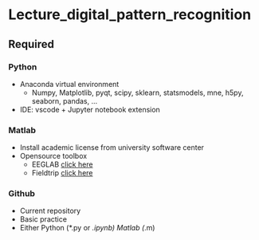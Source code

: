 # Lecture_digital_pattern_recognition

## Required
### Python
- Anaconda virtual environment
    - Numpy, Matplotlib, pyqt, scipy, sklearn, statsmodels, mne, h5py, seaborn, pandas, ...
- IDE: vscode + Jupyter notebook extension

### Matlab
- Install academic license from university software center
- Opensource toolbox
    - EEGLAB [click here](https://sccn.ucsd.edu/eeglab/)
    - Fieldtrip [click here](https://www.fieldtriptoolbox.org/)

### Github
- Current repository
- Basic practice
- Either Python (*.py or *.ipynb) Matlab (*.m)